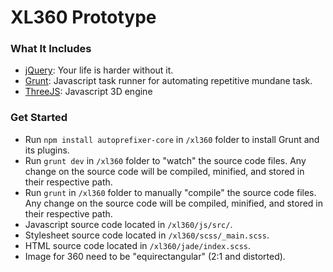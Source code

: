 XL360 Prototype
===============

### What It Includes

  * [jQuery](http://jquery.com/): Your life is harder without it.
  * [Grunt](http://gruntjs.com/): Javascript task runner for automating repetitive mundane task.
  * [ThreeJS](http://threejs.org/): Javascript 3D engine


### Get Started

* Run `npm install autoprefixer-core` in `/xl360` folder to install Grunt and its plugins.
* Run `grunt dev` in `/xl360` folder to "watch" the source code files. Any change on the source code will be compiled, minified, and stored in their respective path.
* Run `grunt` in `/xl360` folder to manually "compile" the source code files. Any change on the source code will be compiled, minified, and stored in their respective path.
* Javascript source code located in `/xl360/js/src/`.
* Stylesheet source code located in `/xl360/scss/_main.scss`.
* HTML source code located in `/xl360/jade/index.scss`.
* Image for 360 need to be "equirectangular" (2:1 and distorted).
